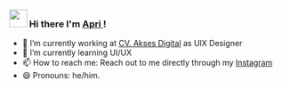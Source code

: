 ### <img src="https://media.tenor.com/images/b617c36f9db276d3146e974b8ff64f4c/tenor.gif" width="32px"> Hi there I'm [Apri ](https://apriansyahrs.my.id)! 


- 🔭 I’m currently working at [CV. Akses Digital](https://aksesdigital.co.id) as UIX Designer
- 🌱 I’m currently learning UI/UX
- 📫 How to reach me: Reach out to me directly through my [Instagram](https://instagram.com/regexdev)
- 😄 Pronouns: he/him.
<!-- - 👯 I’m looking to collaborate on ... -->
<!-- - 🤔 I’m looking for help with ... -->
<!-- - 💬 Ask me about ... -->
<!-- - ⚡ Fun fact: ... -->

<!-- ### Github Stats

[![Anurag's GitHub stats](https://github-readme-stats.vercel.app/api?username=apriansyahrs)](https://github.com/anuraghazra/github-readme-stats)

[![Top Langs](https://github-readme-stats.vercel.app/api/top-langs/?username=apriansyahrs&layout=compact)](https://github.com/anuraghazra/github-readme-stats)
-->
